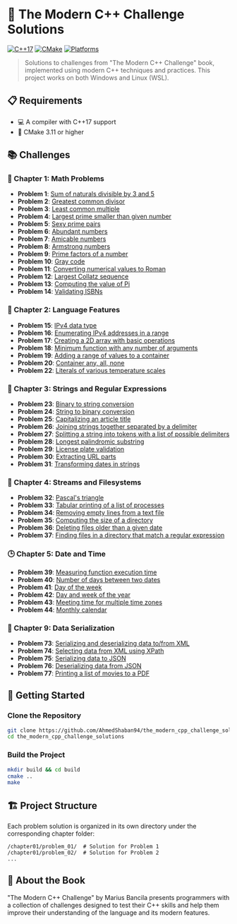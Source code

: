 # 🚀 The Modern C++ Challenge Solutions

[![C++17](https://img.shields.io/badge/C%2B%2B-17-blue.svg)](https://isocpp.org/std/the-standard) [![CMake](https://img.shields.io/badge/CMake-3.11%2B-brightgreen.svg)](https://cmake.org/) [![Platforms](https://img.shields.io/badge/Platforms-Windows%20|%20Linux-orange.svg)](https://github.com/AhmedShaban94/the_modern_cpp_challenge_solutions)

> Solutions to challenges from "The Modern C++ Challenge" book, implemented using modern C++ techniques and practices. This project works on both Windows and Linux (WSL).

## 📋 Requirements

- 💻 A compiler with C++17 support
- 🔨 CMake 3.11 or higher

## 📚 Challenges

### 🧮 Chapter 1: Math Problems

- **Problem 1**: [Sum of naturals divisible by 3 and 5](./chapter01/problem_01)
- **Problem 2**: [Greatest common divisor](./chapter01/problem_02)
- **Problem 3**: [Least common multiple](./chapter01/problem_03)
- **Problem 4**: [Largest prime smaller than given number](./chapter01/problem_04)
- **Problem 5**: [Sexy prime pairs](./chapter01/problem_05)
- **Problem 6**: [Abundant numbers](./chapter01/problem_06)
- **Problem 7**: [Amicable numbers](./chapter01/problem_07)
- **Problem 8**: [Armstrong numbers](./chapter01/problem_08)
- **Problem 9**: [Prime factors of a number](./chapter01/problem_09)
- **Problem 10**: [Gray code](./chapter01/problem_10)
- **Problem 11**: [Converting numerical values to Roman](./chapter01/problem_11)
- **Problem 12**: [Largest Collatz sequence](./chapter01/problem_12)
- **Problem 13**: [Computing the value of Pi](./chapter01/problem_13)
- **Problem 14**: [Validating ISBNs](./chapter01/problem_14)

### 🔧 Chapter 2: Language Features

- **Problem 15**: [IPv4 data type](./chapter02/problem_15)
- **Problem 16**: [Enumerating IPv4 addresses in a range](./chapter02/problem_16)
- **Problem 17**: [Creating a 2D array with basic operations](./chapter02/problem_17)
- **Problem 18**: [Minimum function with any number of arguments](./chapter02/problem_18)
- **Problem 19**: [Adding a range of values to a container](./chapter02/problem_19)
- **Problem 20**: [Container any, all, none](./chapter02/problem_20)
- **Problem 22**: [Literals of various temperature scales](./chapter02/problem_22)

### 📝 Chapter 3: Strings and Regular Expressions

- **Problem 23**: [Binary to string conversion](./chapter03/problem_23)
- **Problem 24**: [String to binary conversion](./chapter03/problem_24)
- **Problem 25**: [Capitalizing an article title](./chapter03/problem_25)
- **Problem 26**: [Joining strings together separated by a delimiter](./chapter03/problem_26)
- **Problem 27**: [Splitting a string into tokens with a list of possible delimiters](./chapter03/problem_27)
- **Problem 28**: [Longest palindromic substring](./chapter03/problem_28)
- **Problem 29**: [License plate validation](./chapter03/problem_29)
- **Problem 30**: [Extracting URL parts](./chapter03/problem_30)
- **Problem 31**: [Transforming dates in strings](./chapter03/problem_31)

### 📂 Chapter 4: Streams and Filesystems

- **Problem 32**: [Pascal's triangle](./chapter04/problem_32)
- **Problem 33**: [Tabular printing of a list of processes](./chapter04/problem_33)
- **Problem 34**: [Removing empty lines from a text file](./chapter04/problem_34)
- **Problem 35**: [Computing the size of a directory](./chapter04/problem_35)
- **Problem 36**: [Deleting files older than a given date](./chapter04/problem_36)
- **Problem 37**: [Finding files in a directory that match a regular expression](./chapter04/problem_37)

### 🕒 Chapter 5: Date and Time

- **Problem 39**: [Measuring function execution time](./chapter05/problem_39)
- **Problem 40**: [Number of days between two dates](./chapter05/problem_40)
- **Problem 41**: [Day of the week](./chapter05/problem_41)
- **Problem 42**: [Day and week of the year](./chapter05/problem_42)
- **Problem 43**: [Meeting time for multiple time zones](./chapter05/problem_43)
- **Problem 44**: [Monthly calendar](./chapter05/problem_44)

### 💾 Chapter 9: Data Serialization

- **Problem 73**: [Serializing and deserializing data to/from XML](./chapter09/problem_73)
- **Problem 74**: [Selecting data from XML using XPath](./chapter09/problem_74)
- **Problem 75**: [Serializing data to JSON](./chapter09/problem_75)
- **Problem 76**: [Deserializing data from JSON](./chapter09/problem_76)
- **Problem 77**: [Printing a list of movies to a PDF](./chapter09/problem_77)

## 🚦 Getting Started

### Clone the Repository

```bash
git clone https://github.com/AhmedShaban94/the_modern_cpp_challenge_solutions.git
cd the_modern_cpp_challenge_solutions
```

### Build the Project

```bash
mkdir build && cd build
cmake ..
make
```

## 🏗️ Project Structure

Each problem solution is organized in its own directory under the corresponding chapter folder:

```text
/chapter01/problem_01/  # Solution for Problem 1
/chapter01/problem_02/  # Solution for Problem 2
...
```

## 📖 About the Book

"The Modern C++ Challenge" by Marius Bancila presents programmers with a collection of challenges designed to test their C++ skills and help them improve their understanding of the language and its modern features.